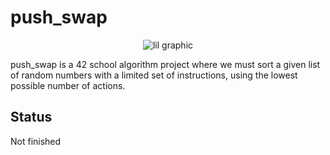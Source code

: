 # push_swap

<p align="center">
  <img src="https://www.google.com/search?q=sorting+algorithm+&tbm=isch&ved=2ahUKEwiklL6ptc6EAxWfWaQEHQf_BH8Q2-cCegQIABAA&oq=sorting+algorithm+&gs_lp=EgNpbWciEnNvcnRpbmcgYWxnb3JpdGhtIDIHEAAYgAQYEzIHEAAYgAQYEzIHEAAYgAQYEzIHEAAYgAQYEzIHEAAYgAQYEzIHEAAYgAQYEzIHEAAYgAQYEzIHEAAYgAQYEzIHEAAYgAQYEzIHEAAYgAQYE0idMFD1DFj5K3ABeACQAQCYAZcBoAHNCaoBBDE4LjK4AQPIAQD4AQGKAgtnd3Mtd2l6LWltZ8ICBBAjGCfCAggQABgIGB4YE8ICBhAAGB4YE8ICDhAAGIAEGIoFGLEDGIMBwgIIEAAYgAQYsQPCAgUQABiABMICBBAAGB6IBgE&sclient=img&ei=I1rfZeT2O5-zkdUPh_6T-Ac&bih=931&biw=1879&client=opera-gx&hs=bsQ#imgrc=XEpM1TkS8mLa7M" alt="lil graphic"/>
</p>

push_swap is a 42 school algorithm project where we must sort a given list of random numbers with a limited set of instructions, using the lowest possible number of actions.

## Status
Not finished